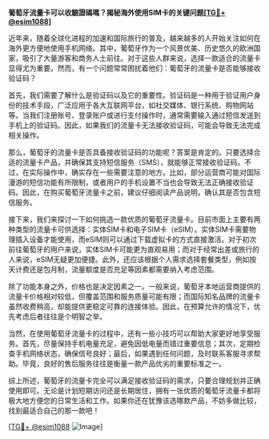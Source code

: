 **葡萄牙流量卡可以收驗證碼嗎？揭秘海外使用SIM卡的关键问题[[TG💪+ @esim1088](https://t.me/s/esim1088)]**

近年来，随着全球化进程的加速和国际旅行的普及，越来越多的人开始关注如何在海外更方便地使用手机网络。其中，葡萄牙作为一个风景优美、历史悠久的欧洲国家，吸引了大量游客和商务人士前往。对于这些人群来说，选择一款适合的流量卡显得尤为重要。然而，有一个问题常常困扰着他们：葡萄牙的流量卡是否能够接收验证码？

首先，我们需要了解什么是验证码以及它的重要性。验证码是一种用于验证用户身份的技术手段，广泛应用于各大互联网平台，如社交媒体、银行系统、购物网站等。当我们注册账号、登录账户或进行支付操作时，通常需要输入通过短信发送到手机上的验证码。因此，如果我们的流量卡无法接收验证码，可能会导致无法完成相关操作。

那么，葡萄牙的流量卡是否具备接收验证码的功能呢？答案是肯定的。只要选择合适的流量卡产品，并确保其支持短信服务（SMS），就能够正常接收验证码。不过，在实际操作中，确实存在一些需要注意的地方。比如，部分运营商可能对国际漫游的短信功能有所限制，或者用户的手机设置不当也会导致无法正确接收验证码。因此，在购买葡萄牙流量卡之前，建议仔细阅读产品说明，确认其是否包含短信服务。

接下来，我们来探讨一下如何挑选一款优质的葡萄牙流量卡。目前市面上主要有两种类型的流量卡可供选择：实体SIM卡和电子SIM卡（eSIM）。实体SIM卡需要物理插入设备才能使用，而eSIM则可以通过下载虚拟卡的方式直接激活。对于初次前往葡萄牙的用户来说，实体SIM卡可能更为直观易用；而对于经常出差或旅行的人来说，eSIM无疑更加便捷。此外，还应该根据个人需求选择套餐类型，例如按天计费还是包月制，流量额度是否充足等因素都需要纳入考虑范围。

除了功能本身之外，价格也是决定因素之一。一般来说，葡萄牙本地运营商提供的流量卡价格相对较低，但覆盖范围和服务质量可能有限；而国际知名品牌的流量卡虽然收费稍高，却能提供更稳定可靠的连接体验。因此，在预算允许的情况下，优先考虑后者往往是个明智之举。

当然，在使用葡萄牙流量卡的过程中，还有一些小技巧可以帮助大家更好地享受服务。首先，尽量保持手机电量充足，避免因低电量而错过重要信息；其次，定期检查手机网络状态，确保信号良好；最后，如果遇到任何问题，及时联系客服寻求帮助。毕竟，良好的售后服务往往是衡量一款产品优劣的重要标准之一。

综上所述，葡萄牙的流量卡完全可以满足接收验证码的需求，只要合理规划并正确使用即可。无论是计划短期访问还是长期居住，拥有一张优质的葡萄牙流量卡都将极大地方便您的日常生活和工作。如果你还在犹豫该选哪款产品，不妨多做比较，找到最适合自己的那一款吧！

[[TG💪+ @esim1088](https://t.me/s/esim1088) ![Image](https://i.postimg.cc/4NQfJmqS/Snipaste-2025-05-13-00-14-12.png)]